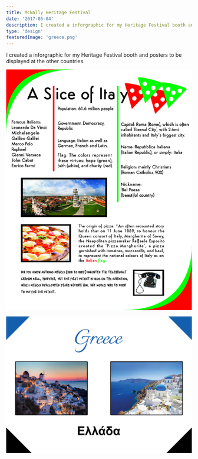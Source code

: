 ```yaml
---
title: McNally Heritage Festival
date: '2017-05-04'
description: I created a inforgraphic for my Heritage Festival booth and posters to be displayed at the other countries.
type: 'design'
featuredImage: 'greece.png'
---
```


I created a inforgraphic for my Heritage Festival booth and posters to be displayed at the other countries.

![Italy inforgraphic](./infographic-01.jpg 'Italy inforgraphic')

![Greece poster](./greece.png 'Greece poster')
